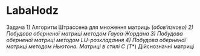 # LabaHodz
Задача 1) Алгоритм Штрассена для множення матриць (*обов’язково) 2) Побудова оберненої матриці методом Гауса-Жордана 3) Побудова оберненої матриці методом LU-розкладання 4) Побудова оберненої матриці методом Ньютона. Матриці в стилі С (T**) Дійснозначні матриці
